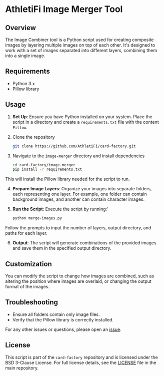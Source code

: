 # AthletiFi Image Merger Tool

## Overview

The Image Combiner tool is a Python script used for creating composite images by layering multiple images on top of each other. It's designed to work with a set of images separated into different layers, combining them into a single image.

## Requirements

- Python 3.x
- Pillow library

## Usage

1. **Set Up**: Ensure you have Python installed on your system. Place the script in a directory and create a `requirements.txt` file with the content `Pillow`.

2. Clone the repository

   ```sh
   git clone https://github.com/AthletiFi/card-factory.git
   ```

3. Navigate to the `image-merger` directory and install dependencies

   ```sh
   cd card-factory/image-merger
   pip install -r requirements.txt
   ```

This will install the Pillow library needed for the script to run.

4. **Prepare Image Layers**: Organize your images into separate folders, each representing one layer. For example, one folder can contain background images, and another can contain character images.

5. **Run the Script**: Execute the script by running:'

   ```sh
   python merge-images.py
   ```

Follow the prompts to input the number of layers, output directory, and paths for each layer.

6. **Output**: The script will generate combinations of the provided images and save them in the specified output directory.

## Customization

You can modify the script to change how images are combined, such as altering the position where images are overlaid, or changing the output format of the images.

## Troubleshooting

- Ensure all folders contain only image files.
- Verify that the Pillow library is correctly installed.

For any other issues or questions, please open an [issue](https://github.com/AthletiFi/card-factory/issues).

## License

This script is part of the `card-factory` repository and is licensed under the BSD 3-Clause License. For full license details, see the [LICENSE](LICENSE) file in the main repository.